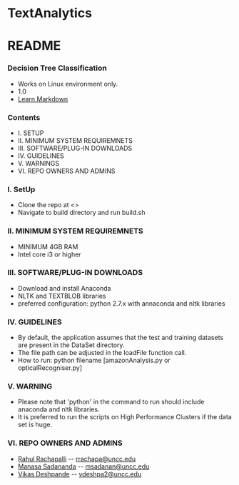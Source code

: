 # TextAnalytics

# README #

### Decision Tree Classification ###

* Works on Linux environment only.
* 1.0
* [Learn Markdown](http://scikit-learn.org/stable/modules/tree.html)

### Contents ###
* I.    SETUP
* II.   MINIMUM SYSTEM REQUIREMNETS
* III.  SOFTWARE/PLUG-IN DOWNLOADS
* IV.   GUIDELINES
* V.    WARNINGS
* VI.   REPO OWNERS AND ADMINS

### I.  SetUp ###
* Clone the repo at <>
* Navigate to build directory and run build.sh

### II. MINIMUM SYSTEM REQUIREMNETS ###
* MINIMUM 4GB RAM
* Intel core i3 or higher

### III. SOFTWARE/PLUG-IN DOWNLOADS ###
* Download and install Anaconda
* NLTK and TEXTBLOB libraries
* preferred configuration: python 2.7.x with annaconda and nltk libraries

### IV. GUIDELINES ###
* By default, the application assumes that the test and training datasets are present in the DataSet directory.
* The file path can be adjusted in the loadFile function call.                           
* How to run: python filename   [amazonAnalysis.py or opticalRecogniser.py]

### V. WARNING ###
* Please note that 'python' in the command to run should include anaconda and nltk libraries.
* It is preferred to run the scripts on High Performance Clusters if the data set is huge.

### VI. REPO OWNERS AND ADMINS ###
- [Rahul Rachapalli](https://github.com/rahulr56)        --      rrachapa@uncc.edu
- [Manasa Sadananda](https://github.com/msadanan)        --      msadanan@uncc.edu
- [Vikas Deshpande](https://github.com/deshpandevikas)   --            vdeshpa2@uncc.edu
